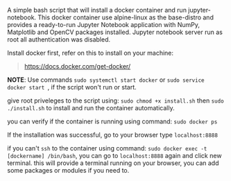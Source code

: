 A simple bash script that will install a docker container and run jupyter-notebook. This docker container use alpine-linux as the base-distro and provides a ready-to-run Jupyter Notebook application with NumPy, Matplotlib and OpenCV packages installed. Jupyter notebook server run as root all authentication was disabled. 

Install docker first, refer on this to install on your machine:

> https://docs.docker.com/get-docker/


**NOTE**: Use commands ``` sudo systemctl start docker ``` or ```sudo service docker start ```, if the script won't run or start.

give root priveleges to the script using: ```sudo chmod +x install.sh``` then ```sudo ./install.sh``` to install and run the container automatically.

you can verify if the container is running using command: ```sudo docker ps```

If the installation was successful, go to your browser type ```localhost:8888```

if you can't ```ssh``` to the container using command: ```sudo docker exec -t [dockername] /bin/bash```, you can go to ```localhost:8888``` again and click new terminal. this will provide a terminal running on your browser, you can add some packages or modules if you need to.
